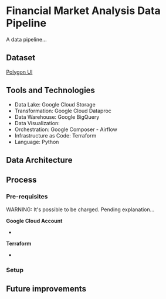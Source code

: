 # Financial Market Analysis Data Pipeline

A data pipeline...

## Dataset

[Polygon UI](https://polygon.io/)

## Tools and Technologies

- Data Lake: Google Cloud Storage
- Transformation: Google Cloud Dataproc
- Data Warehouse: Google BigQuery
- Data Visualization:
- Orchestration: Google Composer - Airflow
- Infrastructure as Code: Terraform
- Language: Python

## Data Architecture

## Process

### Pre-requisites

WARNING: It's possible to be charged. Pending explanation...



**Google Cloud Account**

-

**Terraform**

-

### Setup

## Future improvements

